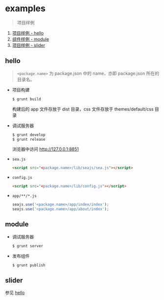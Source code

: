 # examples

  > 项目样例


1. [项目样例 - hello](#hello)
2. [组件样例 - module](#module)
3. [项目样例 - slider](#slider)


## hello

> `<package.name>` 为 package.json 中的 name，亦即 package.json 所在的目录名。

- 项目构建

    ```bash
    $ grunt build
    ```

    构建后的 app 文件存放于 dist 目录，css 文件存放于 themes/default/css 目录

- 调试服务器

    ```bash
    $ grunt develop
    $ grunt release
    ```

    浏览器中访问 http://127.0.0.1:8851

- `sea.js`

    ```html
    <script src="<package.name>/lib/seajs/sea.js"></script>
    ```

- `config.js`

    ```html
    <script src="<package.name>/lib/config.js"></script>
    ```

- `app/**/*.js`

    ```javascript
    seajs.use('<package.name>/app/index/index');
    seajs.use('<package.name>/app/about/index');
    ```


## module

- 调试服务器

    ```bash
    $ grunt server
    ```

- 发布组件

    ```bash
    $ grunt publish
    ```


## slider

参见 [hello](#hello)
